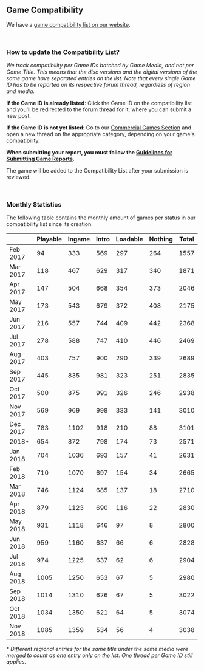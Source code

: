 ## Game Compatibility
We have a [game compatibility list on our website](https://rpcs3.net/compatibility).

<br>

### How to update the Compatibility List?
_We track compatibility per Game IDs batched by Game Media, and not per Game Title. This means that the disc versions and the digital versions of the same game have separated entries on the list. Note that every single Game ID has to be reported on its respective forum thread, regardless of region and media._

**If the Game ID is already listed**: Click the Game ID on the compatibility list and you'll be redirected to the forum thread for it, where you can submit a new post. 

**If the Game ID is not yet listed**: Go to our [Commercial Games Section](https://forums.rpcs3.net/forum-4.html) and open a new thread on the appropriate category, depending on your game's compatibility.

**When submitting your report, you must follow the [Guidelines for Submitting Game Reports](https://forums.rpcs3.net/thread-196671.html).**

The game will be added to the Compatibility List after your submission is reviewed.

<br>

### Monthly Statistics
The following table contains the monthly amount of games per status in our compatibility list since its creation.

|          | Playable | Ingame | Intro | Loadable | Nothing | Total | 
| -------- | -------- | ------ | ----- | -------- | ------- | ----- |
| Feb 2017 | 94       | 333    | 569   | 297      | 264     | 1557  |
| Mar 2017 | 118      | 467    | 629   | 317      | 340     | 1871  |
| Apr 2017 | 147      | 504    | 668   | 354      | 373     | 2046  |
| May 2017 | 173      | 543    | 679   | 372      | 408     | 2175  |
| Jun 2017 | 216      | 557    | 744   | 409      | 442     | 2368  |
| Jul 2017 | 278      | 588    | 747   | 410      | 446     | 2469  |
| Aug 2017 | 403      | 757    | 900   | 290      | 339     | 2689  |
| Sep 2017 | 445      | 835    | 981   | 323      | 251     | 2835  |
| Oct 2017 | 500      | 875    | 991   | 326      | 246     | 2938  |
| Nov 2017 | 569      | 969    | 998   | 333      | 141     | 3010  |
| Dec 2017 | 783      | 1102   | 918   | 210      | 88      | 3101  |
| 2018*    | 654      | 872    | 798   | 174      | 73      | 2571  |
| Jan 2018 | 704      | 1036   | 693   | 157      | 41      | 2631  |
| Feb 2018 | 710      | 1070   | 697   | 154      | 34      | 2665  |
| Mar 2018 | 746      | 1124   | 685   | 137      | 18      | 2710  |
| Apr 2018 | 879      | 1123   | 690   | 116      | 22      | 2830  |
| May 2018 | 931      | 1118   | 646   | 97       | 8       | 2800  |
| Jun 2018 | 959      | 1160   | 637   | 66       | 6       | 2828  |
| Jul 2018 | 974      | 1225   | 637   | 62       | 6       | 2904  |
| Aug 2018 | 1005     | 1250   | 653   | 67       | 5       | 2980  |
| Sep 2018 | 1014     | 1310   | 626   | 67       | 5       | 3022  |
| Oct 2018 | 1034     | 1350   | 621   | 64       | 5       | 3074  |
| Nov 2018 | 1085     | 1359   | 534   | 56       | 4       | 3038  |

_* Different regional entries for the same title under the same media were merged to count as one entry only on the list. One thread per Game ID still applies._